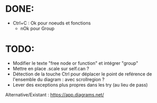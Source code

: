 # DONE:
+ Ctrl+C : Ok pour noeuds et fonctions
  - nOk pour Group

# TODO:
+ Modifier le texte "free node or function" et intégrer "group"
+ Mettre en place .scale sur self.can ?   
+ Détection de la touche Ctrl pour déplacer le point de reférence de l'ensemble du diagram : avec scrollregion ?  
+ Lever des exceptions plus propres dans les try (au lieu de pass)

Alternative/Existant : https://app.diagrams.net/
